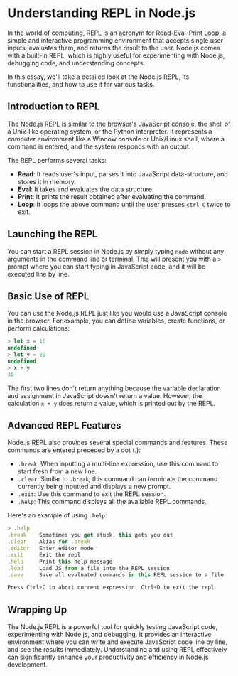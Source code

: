 # Understanding REPL in Node.js

In the world of computing, REPL is an acronym for Read-Eval-Print Loop, a simple and interactive programming environment that accepts single user inputs, evaluates them, and returns the result to the user. Node.js comes with a built-in REPL, which is highly useful for experimenting with Node.js, debugging code, and understanding concepts.

In this essay, we'll take a detailed look at the Node.js REPL, its functionalities, and how to use it for various tasks.

## Introduction to REPL

The Node.js REPL is similar to the browser's JavaScript console, the shell of a Unix-like operating system, or the Python interpreter. It represents a computer environment like a Window console or Unix/Linux shell, where a command is entered, and the system responds with an output.

The REPL performs several tasks:

- **Read**: It reads user's input, parses it into JavaScript data-structure, and stores it in memory.
- **Eval**: It takes and evaluates the data structure.
- **Print**: It prints the result obtained after evaluating the command.
- **Loop**: It loops the above command until the user presses `ctrl-C` twice to exit.

## Launching the REPL

You can start a REPL session in Node.js by simply typing `node` without any arguments in the command line or terminal. This will present you with a `>` prompt where you can start typing in JavaScript code, and it will be executed line by line.

## Basic Use of REPL

You can use the Node.js REPL just like you would use a JavaScript console in the browser. For example, you can define variables, create functions, or perform calculations:

```javascript
> let x = 10
undefined
> let y = 20
undefined
> x + y
30
```

The first two lines don't return anything because the variable declaration and assignment in JavaScript doesn't return a value. However, the calculation `x + y` does return a value, which is printed out by the REPL.

## Advanced REPL Features

Node.js REPL also provides several special commands and features. These commands are entered preceded by a dot (.):

- `.break`: When inputting a multi-line expression, use this command to start fresh from a new line.
- `.clear`: Similar to `.break`, this command can terminate the command currently being inputted and displays a new prompt.
- `.exit`: Use this command to exit the REPL session.
- `.help`: This command displays all the available REPL commands.

Here's an example of using `.help`:

```javascript
> .help
.break    Sometimes you get stuck, this gets you out
.clear    Alias for .break
.editor   Enter editor mode
.exit     Exit the repl
.help     Print this help message
.load     Load JS from a file into the REPL session
.save     Save all evaluated commands in this REPL session to a file

Press Ctrl+C to abort current expression, Ctrl+D to exit the repl
```

## Wrapping Up

The Node.js REPL is a powerful tool for quickly testing JavaScript code, experimenting with Node.js, and debugging. It provides an interactive environment where you can write and execute JavaScript code line by line, and see the results immediately. Understanding and using REPL effectively can significantly enhance your productivity and efficiency in Node.js development.
